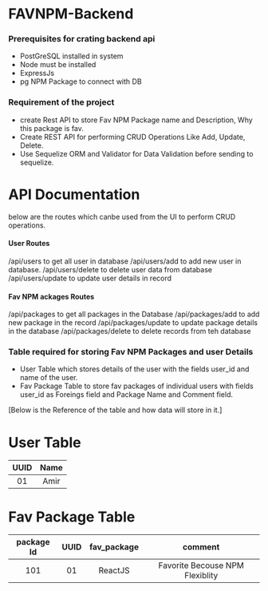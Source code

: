 # FAVNPM-Backend

### Prerequisites for crating backend api

- PostGreSQL installed in system
- Node must be installed
- ExpressJs
- pg NPM Package to connect with DB


### Requirement of the project
- create Rest API to store Fav NPM Package name and Description, Why this package is fav.
- Create REST API for performing CRUD Operations Like Add, Update, Delete.
- Use Sequelize ORM and Validator for Data Validation before sending to sequelize.

# API Documentation

below are the routes which canbe used from the UI to perform CRUD operations.
#### User Routes

/api/users   to get all user in database
/api/users/add   to add new user in database.
/api/users/delete to delete user data from database
/api/users/update to update user details in record


#### Fav NPM ackages Routes

/api/packages         to get all packages in the Database
/api/packages/add     to add new package in the record
/api/packages/update  to update package details in the database 
/api/packages/delete  to delete records from teh database



### Table required for storing Fav NPM Packages and user Details

- User Table which stores details of the user with the fields user_id and name of the user.
- Fav Package Table to store fav packages of individual users with fields user_id as Foreings field and Package Name and Comment field.

[Below is the Reference of the table and how data will store in it.]

# User Table

| UUID | Name |
| :--: | :--: |
|  01  | Amir |

# Fav Package Table

|package Id | UUID | fav_package |             comment             |
|:---------:| :--: | :---------: | :-----------------------------: |
| 101       |  01  |   ReactJS   | Favorite Becouse NPM Flexiblity |
